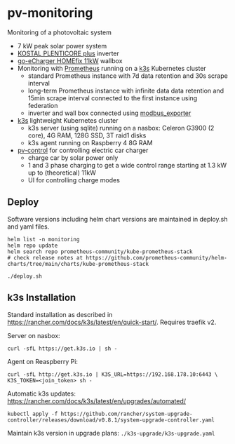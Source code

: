 # pv-monitoring
Monitoring of a photovoltaic system

- 7 kW peak solar power system
- [KOSTAL PLENTICORE plus](https://www.kostal-solar-electric.com/en-gb/products/hybrid-inverter/plenticore-plus) inverter
- [go-eCharger HOMEfix 11kW](https://go-e.co/products/go-echarger-home/?lang=en) wallbox
- Monitoring with [Prometheus](https://prometheus.io) running on a [k3s](https://k3s.io) Kubernetes cluster
  - standard Prometheus instance with 7d data retention and 30s scrape interval
  - long-term Prometheus instance with infinite data data retention and 15min scrape interval connected to the first instance using federation
  - inverter and wall box connected using [modbus_exporter](https://github.com/RichiH/modbus_exporter)
- [k3s](https://k3s.io) lightweight Kubernetes cluster
  - k3s server (using sqlite) running on a nasbox: Celeron G3900 (2 core), 4G RAM, 128G SSD, 3T raid1 disks
  - k3s agent running on Raspberry 4 8G RAM
- [pv-control](https://github.com/stephanme/pv-control) for controlling electric car charger
  - charge car by solar power only
  - 1 and 3 phase charging to get a wide control range starting at 1.3 kW up to (theoretical) 11kW
  - UI for controlling charge modes

## Deploy

Software versions including helm chart versions are maintained in deploy.sh and yaml files.

```
helm list -n monitoring
helm repo update
helm search repo prometheus-community/kube-prometheus-stack
# check release notes at https://github.com/prometheus-community/helm-charts/tree/main/charts/kube-prometheus-stack

./deploy.sh
```

## k3s Installation

Standard installation as described in https://rancher.com/docs/k3s/latest/en/quick-start/.
Requires traefik v2.

Server on nasbox:
```
curl -sfL https://get.k3s.io | sh -
```

Agent on Reaspberry Pi:
```
curl -sfL http://get.k3s.io | K3S_URL=https://192.168.178.10:6443 \
K3S_TOKEN=<join_token> sh -
```

Automatic k3s updates: https://rancher.com/docs/k3s/latest/en/upgrades/automated/
```
kubectl apply -f https://github.com/rancher/system-upgrade-controller/releases/download/v0.8.1/system-upgrade-controller.yaml
```

Maintain k3s version in upgrade plans: `./k3s-upgrade/k3s-upgrade.yaml`